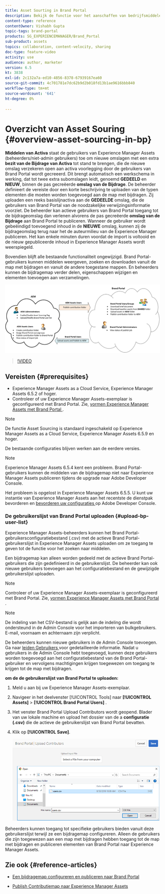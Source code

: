 ```yaml
---
title: Asset Sourting in Brand Portal
description: Bekijk de functie voor het aanschaffen van bedrijfsmiddelen die in de Adobe Experience Manager Assets Brand Portal wordt uitgebracht.
content-type: reference
contentOwner: Vishabh Gupta
topic-tags: brand-portal
products: SG_EXPERIENCEMANAGER/Brand_Portal
sub-product: assets
topics: collaboration, content-velocity, sharing
doc-type: feature-video
activity: use
audience: author, marketer
version: 6.5
kt: 3838
exl-id: 2c132a7a-ed10-4856-8378-67939167ea60
source-git-commit: 4c701781e7dc62b9d2b018fd13b1ae9616bbb840
workflow-type: tm+mt
source-wordcount: '641'
ht-degree: 0%

---
```


# Overzicht van Asset Souring {#overview-asset-sourcing-in-bp}

**Middelen van Activa** staat de gebruikers van Experience Manager Assets (beheerders/niet-admin gebruikers) toe om nieuwe omslagen met een extra **bezit van de Bijdrage van Activa** tot stand te brengen, die de nieuwe omslag verzekeren open aan activa voorlegging door de gebruikers van Brand Portal wordt gecreeerd. Dit brengt automatisch een werkschema in werking, dat tot twee extra subomslagen leidt, genoemd **GEDEELD** en **NIEUW**, binnen de pas gecreëerde **omslag van de Bijdrage**. De beheerder definieert de vereiste door een korte beschrijving te uploaden van de typen elementen die moeten worden toegevoegd aan de map met bijdragen. Zij uploaden een reeks basislijnactiva aan de **GEDEELDE** omslag, die de gebruikers van Brand Portal van de noodzakelijke verwijzingsinformatie voorziet. De beheerder kan actieve gebruikers van Brand Portal toegang tot de bijdrageomslag dan verlenen alvorens de pas gecreëerde **omslag van de Bijdrage** aan Brand Portal te publiceren. Wanneer de gebruiker wordt gebeëindigd toevoegend inhoud in de **NIEUWE** omslag, kunnen zij de bijdrageomslag terug naar het de auteurmilieu van de Experience Manager publiceren. Het kan enkele minuten duren voordat de import is voltooid en de nieuw gepubliceerde inhoud in Experience Manager Assets wordt weerspiegeld.

Bovendien blijft alle bestaande functionaliteit ongewijzigd. Brand Portal-gebruikers kunnen middelen weergeven, zoeken en downloaden vanuit de map met bijdragen en vanuit de andere toegestane mappen. En beheerders kunnen de bijdragemap verder delen, eigenschappen wijzigen en elementen toevoegen aan verzamelingen.

![ Middelen van Brand Portal ](assets/asset-sourcing.png)

>[!VIDEO](https://video.tv.adobe.com/v/29365/?quality=12)

## Vereisten {#prerequisites}

* Experience Manager Assets as a Cloud Service, Experience Manager Assets 6.5.2 of hoger.
* Controleer of uw Experience Manager Assets-exemplaar is geconfigureerd met Brand Portal. Zie, [ vormen Experience Manager Assets met Brand Portal ](../using/configure-aem-assets-with-brand-portal.md).

<!--
* Ensure that your Brand Portal tenant is configured with one AEM Assets author instance.
-->

>[!NOTE]
>
>De functie Asset Sourcing is standaard ingeschakeld op Experience Manager Assets as a Cloud Service, Experience Manager Assets 6.5.9 en hoger.
>
>De bestaande configuraties blijven werken aan de eerdere versies.

>[!NOTE]
>
>Experience Manager Assets 6.5.4 kent een probleem. Brand Portal-gebruikers kunnen de middelen van de bijdragemap niet naar Experience Manager Assets publiceren tijdens de upgrade naar Adobe Developer Console.
>
>Het probleem is opgelost in Experience Manager Assets 6.5.5. U kunt uw instantie van Experience Manager Assets aan het recentste de dienstpak bevorderen en [ bevorderen uw configuraties ](https://experienceleague.adobe.com/en/docs/experience-manager-65/content/assets/brandportal/configure-aem-assets-with-brand-portal#upgrade-integration-65) op Adobe Developer Console.

<!--

>For immediate fix on AEM 6.5.4, it is recommended to [download the hotfix](https://www.adobeaemcloud.com/content/marketplace/marketplaceProxy.html?packagePath=/content/companies/public/adobe/packages/cq650/hotfix/cq-6.5.0-hotfix-33041) and install on your author instance.
-->

<!--
## Configure Asset Sourcing {#configure-asset-sourcing}

**Asset Sourcing** is configured from within the AEM Assets author instance. The administrators can enable the Asset Sourcing feature flag configuration from the **AEM Web Console Configuration** and upload the active Brand Portal users list in **AEM Assets**.

>[!NOTE]
>
>Asset Sourcing is by default enabled on AEM Assets as a Cloud Service. The AEM administrator can directly upload the active Brand Portal users to allow them access to the Asset Sourcing feature.

>[!NOTE]
>
>Before you begin with the configuration, ensure that your AEM Assets instance is configured with Brand Portal. See, [Configure AEM Assets with Brand Portal](../using/configure-aem-assets-with-brand-portal.md). 

The following video demonstrates, how to configure Asset Sourcing on your AEM Assets author instance:

>[!VIDEO](https://video.tv.adobe.com/v/29771)
-->

<!--
### Enable Asset Sourcing {#enable-asset-sourcing}

AEM administrators can enable the Asset Sourcing feature flag from within the AEM Web Console Configuration (a.k.a Configuration Manager).

>[!NOTE]
>
>This step is not applicable for AEM Assets as a Cloud Service.


**To enable Asset Sourcing:**
1. Log in to your AEM Assets author instance and open Configuration Manager. 
Default URL: http:// localhost:4502/system/console/configMgr.
1. Search using the keyword **Asset Sourcing** to locate **[!UICONTROL Asset Sourcing Feature Flag Config]**.
1. Click **[!UICONTROL Asset Sourcing Feature Flag Config]** to open the configuration window.
1. Select the **[!UICONTROL feature.flag.active.status]** check box.
1. Click **[!UICONTROL Save]**.

![](assets/enable-asset-sourcing.png)
-->


### De gebruikerslijst van Brand Portal uploaden {#upload-bp-user-list}

Experience Manager Assets-beheerders kunnen het Brand Portal-gebruikersconfiguratiebestand (.csv) met de actieve Brand Portal-gebruikerslijst in Experience Manager Assets uploaden om ze toegang te geven tot de functie voor het zoeken naar middelen.

Een bijdragemap kan alleen worden gedeeld met de actieve Brand Portal-gebruikers die zijn gedefinieerd in de gebruikerslijst. De beheerder kan ook nieuwe gebruikers toevoegen aan het configuratiebestand en de gewijzigde gebruikerslijst uploaden.

>[!NOTE]
>
>Controleer of uw Experience Manager Assets-exemplaar is geconfigureerd met Brand Portal. Zie, [ vormen Experience Manager Assets met Brand Portal ](../using/configure-aem-assets-with-brand-portal.md).

>[!NOTE]
>
>De indeling van het CSV-bestand is gelijk aan de indeling die wordt ondersteund in de Admin Console voor het importeren van bulkgebruikers. E-mail, voornaam en achternaam zijn verplicht.

De beheerders kunnen nieuwe gebruikers in de Admin Console toevoegen. Ga naar [ leiden Gebruikers ](brand-portal-adding-users.md) voor gedetailleerde informatie. Nadat u gebruikers in de Admin Console hebt toegevoegd, kunnen deze gebruikers worden toegevoegd aan het configuratiebestand van de Brand Portal-gebruiker en vervolgens machtigingen krijgen toegewezen om toegang te krijgen tot de map met bijdragen.

**om de de gebruikerslijst van Brand Portal te uploaden:**

1. Meld u aan bij uw Experience Manager Assets-exemplaar.
1. Navigeer in het deelvenster [!UICONTROL Tools] naar **[!UICONTROL Assets]** > **[!UICONTROL Brand Portal Users]** .

1. Het venster Brand Portal Upload Contributors wordt geopend.
Blader van uw lokale machine en upload het dossier van de a **configuratie (.csv)** die de actieve de gebruikerslijst van Brand Portal bevatten.
1. Klik op **[!UICONTROL Save]**.

   ![](assets/upload-user-list2.png)


Beheerders kunnen toegang tot specifieke gebruikers bieden vanuit deze gebruikerslijst terwijl ze een bijdragemap configureren. Alleen de gebruikers die zijn toegewezen aan een map met bijdragen hebben toegang tot de map met bijdragen en publiceren elementen van Brand Portal naar Experience Manager Assets.

## Zie ook {#reference-articles}

* [Een bijdragemap configureren en publiceren naar Brand Portal](brand-portal-publish-contribution-folder-to-brand-portal.md)

* [Publish Contributiemap naar Experience Manager Assets](brand-portal-publish-contribution-folder-to-aem-assets.md)
